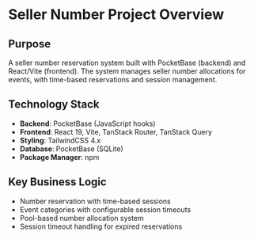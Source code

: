 # Seller Number Project Overview

## Purpose
A seller number reservation system built with PocketBase (backend) and React/Vite (frontend). The system manages seller number allocations for events, with time-based reservations and session management.

## Technology Stack
- **Backend**: PocketBase (JavaScript hooks)
- **Frontend**: React 19, Vite, TanStack Router, TanStack Query
- **Styling**: TailwindCSS 4.x
- **Database**: PocketBase (SQLite)
- **Package Manager**: npm

## Key Business Logic
- Number reservation with time-based sessions
- Event categories with configurable session timeouts
- Pool-based number allocation system
- Session timeout handling for expired reservations
